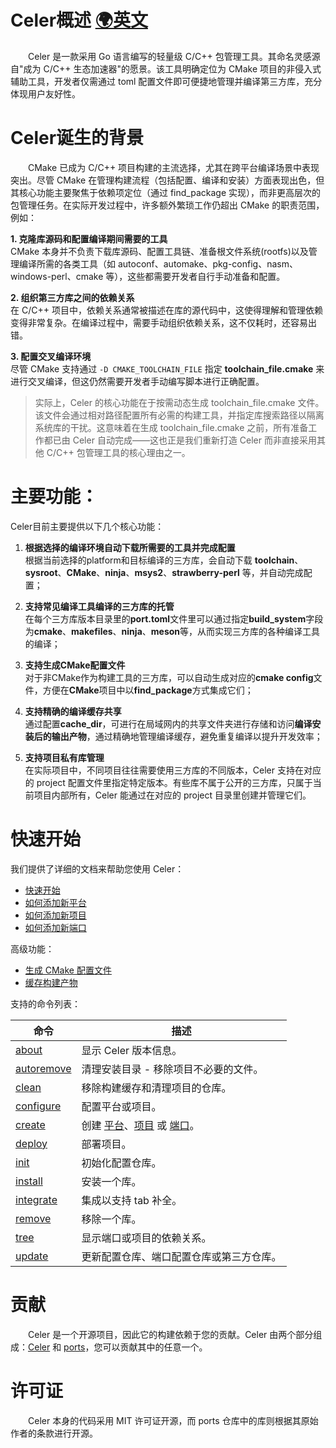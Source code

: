 # Celer概述 [🌍英文](../en-US/README.md)

&emsp;&emsp;Celer 是一款采用 Go 语言编写的轻量级 C/C++ 包管理工具。其命名灵感源自"成为 C/C++ 生态加速器"的愿景。该工具明确定位为 CMake 项目的非侵入式辅助工具，开发者仅需通过 toml 配置文件即可便捷地管理并编译第三方库，充分体现用户友好性。

# Celer诞生的背景

&emsp;&emsp;CMake 已成为 C/C++ 项目构建的主流选择，尤其在跨平台编译场景中表现突出。尽管 CMake 在管理构建流程（包括配置、编译和安装）方面表现出色，但其核心功能主要聚焦于依赖项定位（通过 find_package 实现），而非更高层次的包管理任务。在实际开发过程中，许多额外繁琐工作仍超出 CMake 的职责范围，例如：

**1. 克隆库源码和配置编译期间需要的工具**  
CMake 本身并不负责下载库源码、配置工具链、准备根文件系统(rootfs)以及管理编译所需的各类工具（如 autoconf、automake、pkg-config、nasm、windows-perl、cmake 等），这些都需要开发者自行手动准备和配置。

**2. 组织第三方库之间的依赖关系**  
在 C/C++ 项目中，依赖关系通常被描述在库的源代码中，这使得理解和管理依赖变得非常复杂。在编译过程中，需要手动组织依赖关系，这不仅耗时，还容易出错。

**3. 配置交叉编译环境**  
尽管 CMake 支持通过 `-D CMAKE_TOOLCHAIN_FILE` 指定 **toolchain_file.cmake** 来进行交叉编译，但这仍然需要开发者手动编写脚本进行正确配置。

>实际上，Celer 的核心功能在于按需动态生成 toolchain_file.cmake 文件。该文件会通过相对路径配置所有必需的构建工具，并指定库搜索路径以隔离系统库的干扰。这意味着在生成 toolchain_file.cmake 之前，所有准备工作都已由 Celer 自动完成——这也正是我们重新打造 Celer 而非直接采用其他 C/C++ 包管理工具的核心理由之一。

# 主要功能：

Celer目前主要提供以下几个核心功能：

1. **根据选择的编译环境自动下载所需要的工具并完成配置**  
根据当前选择的platform和目标编译的三方库，会自动下载 **toolchain**、**sysroot**、**CMake**、**ninja**、**msys2**、**strawberry-perl** 等，并自动完成配置；

2. **支持常见编译工具编译的三方库的托管**  
在每个三方库版本目录里的**port.toml**文件里可以通过指定**build_system**字段为**cmake**、**makefiles**、**ninja**、**meson**等，从而实现三方库的各种编译工具的编译；

3. **支持生成CMake配置文件**  
对于非CMake作为构建工具的三方库，可以自动生成对应的**cmake config**文件，方便在**CMake**项目中以**find_package**方式集成它们；

4. **支持精确的编译缓存共享**  
通过配置**cache_dir**，可进行在局域网内的共享文件夹进行存储和访问**编译安装后的输出产物**，通过精确地管理编译缓存，避免重复编译以提升开发效率；

5. **支持项目私有库管理**  
在实际项目中，不同项目往往需要使用三方库的不同版本，Celer 支持在对应的 project 配置文件里指定特定版本。有些库不属于公开的三方库，只属于当前项目内部所有，Celer 能通过在对应的 project 目录里创建并管理它们。

# 快速开始

我们提供了详细的文档来帮助您使用 Celer：

- [快速开始](./quick_start.md)
- [如何添加新平台](./config_add_platform.md)
- [如何添加新项目](./config_add_project.md)
- [如何添加新端口](./config_add_port.md)

高级功能：

- [生成 CMake 配置文件](./config_generate_cmake_config.md)
- [缓存构建产物](./config_cache_management.md)

支持的命令列表：

| 命令                               | 描述                                                                     |
| ------------------------------------- | -------------------------------------------------------------------- |
| [about](./cmd_about.md)               | 显示 Celer 版本信息。                                                 |
| [autoremove](./cmd_autoremove.md)     | 清理安装目录 - 移除项目不必要的文件。                                   |
| [clean](./cmd_clean.md)               | 移除构建缓存和清理项目的仓库。                                          |
| [configure](./quick_start.md#4-configure-platform-or-project) | 配置平台或项目。                              |
| [create](./cmd_create.md)             | 创建 [平台](./config_add_platform.md)、[项目](./config_add_project.md) 或 [端口](./config_add_port.md)。 |
| [deploy](./cmd_deploy.md)             | 部署项目。                                    |
| [init](./quick_start.md#3-setup-conf) | 初始化配置仓库。                                                      |
| [install](./cmd_install.md)           | 安装一个库。                                                          |
| [integrate](./cmd_integrate.md)       | 集成以支持 tab 补全。                                                 |
| [remove](./cmd_remove.md)             | 移除一个库。                                                          |
| [tree](./cmd_tree.md)                 | 显示端口或项目的依赖关系。                                             | 
| [update](./cmd_update.md)             | 更新配置仓库、端口配置仓库或第三方仓库。                                |

# 贡献

&emsp;&emsp;Celer 是一个开源项目，因此它的构建依赖于您的贡献。Celer 由两个部分组成：[Celer](https://github.com/celer-pkg/celer.git) 和 [ports](https://github.com/celer-pkg/ports.git)，您可以贡献其中的任意一个。

# 许可证

&emsp;&emsp;Celer 本身的代码采用 MIT 许可证开源，而 ports 仓库中的库则根据其原始作者的条款进行开源。
